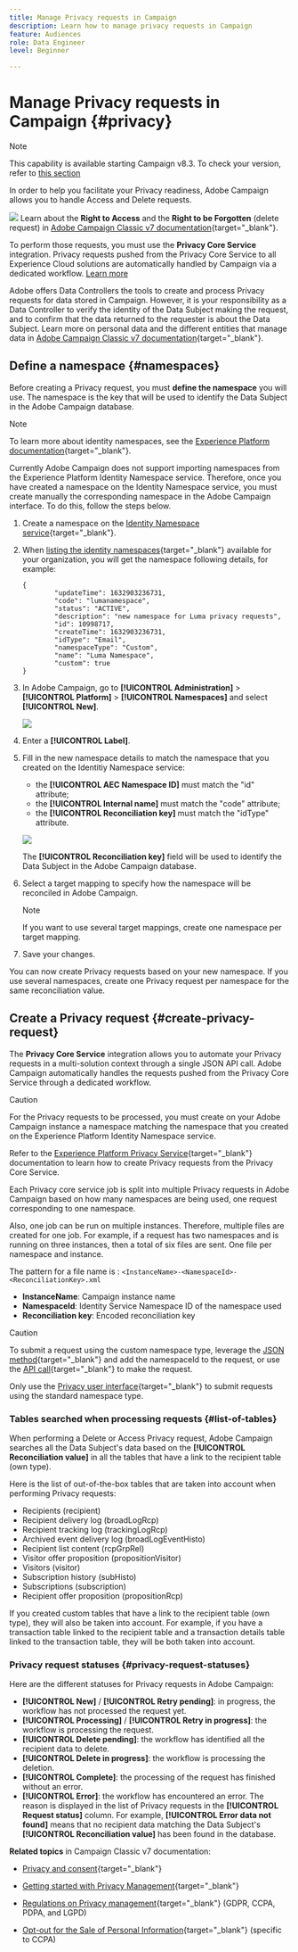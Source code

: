 ```yaml
---
title: Manage Privacy requests in Campaign
description: Learn how to manage privacy requests in Campaign
feature: Audiences
role: Data Engineer
level: Beginner

---
```

# Manage Privacy requests in Campaign {#privacy}

<!--Adobe Campaign is a powerful tool for collecting and processing large volume of data, including personal information and sensitive data. It is therefore essential that you receive and monitor consent from your recipients.-->

>[!NOTE]
>
>This capability is available starting Campaign v8.3. To check your version, refer to [this section](compatibility-matrix.md#how-to-check-your-campaign-version-and-buildversion)

In order to help you facilitate your Privacy readiness, Adobe Campaign allows you to handle Access and Delete requests.

![](../assets/do-not-localize/speech.png) Learn about the **Right to Access** and the **Right to be Forgotten** (delete request) in [Adobe Campaign Classic v7 documentation](https://experienceleague.adobe.com/docs/campaign-classic/using/getting-started/privacy/privacy-management.html#right-access-forgotten){target="_blank"}.

To perform those requests, you must use the **Privacy Core Service** integration. Privacy requests pushed from the Privacy Core Service to all Experience Cloud solutions are automatically handled by Campaign via a dedicated workflow. [Learn more](#create-privacy-request)

Adobe offers Data Controllers the tools to create and process Privacy requests for data stored in Campaign. However, it is your responsibility as a Data Controller to verify the identity of the Data Subject making the request, and to confirm that the data returned to the requester is about the Data Subject. Learn more on personal data and the different entities that manage data in [Adobe Campaign Classic v7 documentation](https://experienceleague.adobe.com/docs/campaign-classic/using/getting-started/privacy/privacy-and-recommendations.html#personal-data){target="_blank"}.

## Define a namespace {#namespaces}

Before creating a Privacy request, you must **define the namespace** you will use. The namespace is the key that will be used to identify the Data Subject in the Adobe Campaign database.

>[!NOTE]
>
>To learn more about identity namespaces, see the [Experience Platform documentation](https://experienceleague.adobe.com/docs/experience-platform/identity/namespaces.html){target="_blank"}.

Currently Adobe Campaign does not support importing namespaces from the Experience Platform Identity Namespace service. Therefore, once you have created a namespace on the Identity Namespace service, you must create manually the corresponding namespace in the Adobe Campaign interface. To do this, follow the steps below.

<!--v7?
Three namespaces are available out-of-the-box: email, phone and mobile phone. If you need a different namespace (a recipient custom field, for example), you can create a new one from **[!UICONTROL Administration]** > **[!UICONTROL Platform]** > **[!UICONTROL Namespaces]**.

>[!NOTE]
>
>For optimal performance, it is recommended to use out-of-the-box namespaces.
-->

1. Create a namespace on the [Identity Namespace service](https://developer.adobe.com/experience-platform-apis/references/identity-service/#tag/Identity-Namespace){target="_blank"}.

1. When [listing the identity namespaces](https://developer.adobe.com/experience-platform-apis/references/identity-service/#operation/getIdNamespaces){target="_blank"} available for your organization, you will get the namespace following details, for example:

    ```
    {
            "updateTime": 1632903236731,
            "code": "lumanamespace",
            "status": "ACTIVE",
            "description": "new namespace for Luma privacy requests",
            "id": 10998717,
            "createTime": 1632903236731,
            "idType": "Email",
            "namespaceType": "Custom",
            "name": "Luma Namespace",
            "custom": true
    }
    ```

1. In Adobe Campaign, go to **[!UICONTROL Administration]** > **[!UICONTROL Platform]** > **[!UICONTROL Namespaces]** and select **[!UICONTROL New]**.

    ![](assets/privacy-namespaces-new.png)

1. Enter a **[!UICONTROL Label]**.

1. Fill in the new namespace details to match the namespace that you created on the Identitiy Namespace service:

    * the **[!UICONTROL AEC Namespace ID]** must match the "id" attribute;
    * the **[!UICONTROL Internal name]** must match the "code" attribute;
    * the **[!UICONTROL Reconciliation key]** must match the "idType" attribute.

    ![](assets/privacy-namespaces-details.png)

    The **[!UICONTROL Reconciliation key]** field will be used to identify the Data Subject in the Adobe Campaign database.

1. Select a target mapping <!--(**[!UICONTROL Recipients]**, **[!UICONTROL Real time event]** or **[!UICONTROL Subscriptions]**)--> to specify how the namespace will be reconciled in Adobe Campaign.
    
    >[!NOTE]
    >
    >    If you want to use several target mappings, create one namespace per target mapping.

1. Save your changes.

You can now create Privacy requests based on your new namespace. If you use several namespaces, create one Privacy request per namespace for the same reconciliation value.

## Create a Privacy request {#create-privacy-request}

The **Privacy Core Service** integration allows you to automate your Privacy requests in a multi-solution context through a single JSON API call. Adobe Campaign automatically handles the requests pushed from the Privacy Core Service through a dedicated workflow.

>[!CAUTION]
>
>For the Privacy requests to be processed, you must create on your Adobe Campaign instance a namespace matching the namespace that you created on the Experience Platform Identity Namespace service.

Refer to the [Experience Platform Privacy Service](https://experienceleague.adobe.com/docs/experience-platform/privacy/home.html?lang=en){target="_blank"} documentation to learn how to create Privacy requests from the Privacy Core Service.

Each Privacy core service job is split into multiple Privacy requests in Adobe Campaign based on how many namespaces are being used, one request corresponding to one namespace.

Also, one job can be run on multiple instances. Therefore, multiple files are created for one job. For example, if a request has two namespaces and is running on three instances, then a total of six files are sent. One file per namespace and instance.

The pattern for a file name is : `<InstanceName>-<NamespaceId>-<ReconciliationKey>.xml`

* **InstanceName**: Campaign instance name
* **NamespaceId**: Identity Service Namespace ID of the namespace used
* **Reconciliation key**: Encoded reconciliation key

>[!CAUTION]
>
>To submit a request using the custom namespace type, leverage the [JSON method](https://experienceleague.adobe.com/docs/experience-platform/privacy/ui/user-guide.html?lang=en#json){target="_blank"} and add the namespaceId to the request, or use the [API call](https://experienceleague.adobe.com/docs/experience-platform/privacy/api/privacy-jobs.html?lang=en#access-delete){target="_blank"} to make the request.
>
>Only use the [Privacy user interface](https://experienceleague.adobe.com/docs/experience-platform/privacy/ui/user-guide.html?lang=en#request-builder){target="_blank"} to submit requests using the standard namespace type.

### Tables searched when processing requests {#list-of-tables}

When performing a Delete or Access Privacy request, Adobe Campaign searches all the Data Subject's data based on the **[!UICONTROL Reconciliation value]** in all the tables that have a link to the recipient table (own type).

Here is the list of out-of-the-box tables that are taken into account when performing Privacy requests:

* Recipients (recipient)
* Recipient delivery log (broadLogRcp)
* Recipient tracking log (trackingLogRcp)
* Archived event delivery log (broadLogEventHisto)
* Recipient list content (rcpGrpRel)
* Visitor offer proposition (propositionVisitor)
* Visitors (visitor)
* Subscription history (subHisto)
* Subscriptions (subscription)
* Recipient offer proposition (propositionRcp)

If you created custom tables that have a link to the recipient table (own type), they will also be taken into account. For example, if you have a transaction table linked to the recipient table and a transaction details table linked to the transaction table, they will be both taken into account.
<!--
>[!CAUTION]
>
>If you perform Privacy batch requests using profile deletion workflows, please take into consideration the following remarks:
>* Profile deletion via workflows do not process children tables.
>* You need to handle the deletion for all the children tables.
>* Adobe recommends that you create an ETL workflow that add the lines to delete in the Privacy Access table and let the **[!UICONTROL Delete privacy requests data]** workflow perform the deletion. We suggest to limit to 200 profiles per day to delete for performance reasons.-->

### Privacy request statuses {#privacy-request-statuses}

Here are the different statuses for Privacy requests in Adobe Campaign:

* **[!UICONTROL New]** / **[!UICONTROL Retry pending]**: in progress, the workflow has not processed the request yet.
* **[!UICONTROL Processing]** / **[!UICONTROL Retry in progress]**: the workflow is processing the request.
* **[!UICONTROL Delete pending]**: the workflow has identified all the recipient data to delete.
* **[!UICONTROL Delete in progress]**: the workflow is processing the deletion.
* **[!UICONTROL Complete]**: the processing of the request has finished without an error.
* **[!UICONTROL Error]**: the workflow has encountered an error. The reason is displayed in the list of Privacy requests in the **[!UICONTROL Request status]** column. For example, **[!UICONTROL Error data not found]** means that no recipient data matching the Data Subject's **[!UICONTROL Reconciliation value]** has been found in the database.

**Related topics** in Campaign Classic v7 documentation:

* [Privacy and consent](https://experienceleague.adobe.com/docs/campaign-classic/using/getting-started/privacy/privacy-and-recommendations.html){target="_blank"}

* [Getting started with Privacy Management](https://experienceleague-review.corp.adobe.com/docs/campaign-classic/using/getting-started/privacy/privacy-management.html){target="_blank"}

* [Regulations on Privacy management](https://experienceleague.adobe.com/docs/campaign-classic/using/getting-started/privacy/privacy-management.html#privacy-management-regulations){target="_blank"} (GDPR, CCPA, PDPA, and LGPD)

* [Opt-out for the Sale of Personal Information](https://experienceleague.adobe.com/docs/campaign-classic/using/getting-started/privacy/privacy-requests/privacy-requests-ccpa.html){target="_blank"} (specific to CCPA)